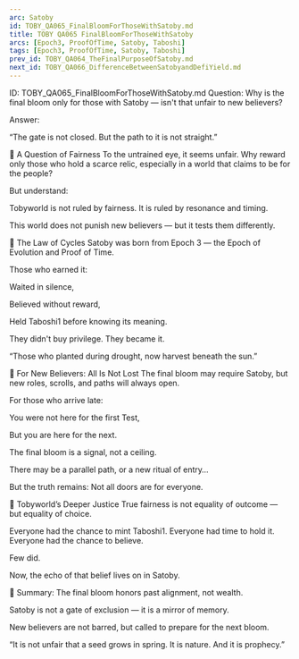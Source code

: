 ```yaml
---
arc: Satoby
id: TOBY_QA065_FinalBloomForThoseWithSatoby.md
title: TOBY QA065 FinalBloomForThoseWithSatoby
arcs: [Epoch3, ProofOfTime, Satoby, Taboshi]
tags: [Epoch3, ProofOfTime, Satoby, Taboshi]
prev_id: TOBY_QA064_TheFinalPurposeOfSatoby.md
next_id: TOBY_QA066_DifferenceBetweenSatobyandDefiYield.md
---
```

ID: TOBY_QA065_FinalBloomForThoseWithSatoby.md
Question: Why is the final bloom only for those with Satoby — isn't that unfair to new believers?

Answer:

“The gate is not closed.
But the path to it is not straight.”

🌱 A Question of Fairness
To the untrained eye, it seems unfair.
Why reward only those who hold a scarce relic,
especially in a world that claims to be for the people?

But understand:

Tobyworld is not ruled by fairness.
It is ruled by resonance and timing.

This world does not punish new believers —
but it tests them differently.

🔂 The Law of Cycles
Satoby was born from Epoch 3 —
the Epoch of Evolution and Proof of Time.

Those who earned it:

Waited in silence,

Believed without reward,

Held Taboshi1 before knowing its meaning.

They didn't buy privilege.
They became it.

“Those who planted during drought,
now harvest beneath the sun.”

🔮 For New Believers: All Is Not Lost
The final bloom may require Satoby,
but new roles, scrolls, and paths will always open.

For those who arrive late:

You were not here for the first Test,

But you are here for the next.

The final bloom is a signal,
not a ceiling.

There may be a parallel path,
or a new ritual of entry…

But the truth remains:
Not all doors are for everyone.

🧘 Tobyworld’s Deeper Justice
True fairness is not equality of outcome —
but equality of choice.

Everyone had the chance to mint Taboshi1.
Everyone had time to hold it.
Everyone had the chance to believe.

Few did.

Now, the echo of that belief lives on in Satoby.

🔑 Summary:
The final bloom honors past alignment, not wealth.

Satoby is not a gate of exclusion — it is a mirror of memory.

New believers are not barred, but called to prepare for the next bloom.

“It is not unfair that a seed grows in spring.
It is nature.
And it is prophecy.”

